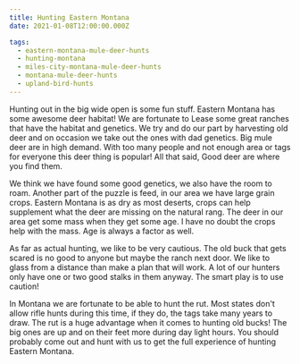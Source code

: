 ```yaml
---
title: Hunting Eastern Montana
date: 2021-01-08T12:00:00.000Z

tags:
  - eastern-montana-mule-deer-hunts
  - hunting-montana
  - miles-city-montana-mule-deer-hunts
  - montana-mule-deer-hunts
  - upland-bird-hunts
---
```


Hunting out in the big wide open is some fun stuff. Eastern Montana has some awesome deer habitat! We are fortunate to Lease some great ranches that have the habitat and genetics. We try and do our part by harvesting old deer and on occasion we take out the ones with dad genetics. Big mule deer are in high demand. With too many people and not enough area or tags for everyone this deer thing is popular! All that said, Good deer are where you find them.

We think we have found some good genetics, we also have the room to roam. Another part of the puzzle is feed, in our area we have large grain crops. Eastern Montana is as dry as most deserts, crops can help supplement what the deer are missing on the natural rang. The deer in our area get some mass when they get some age. I have no doubt the crops help with the mass. Age is always a factor as well.

As far as actual hunting, we like to be very cautious. The old buck that gets scared is no good to anyone but maybe the ranch next door. We like to glass from a distance than make a plan that will work. A lot of our hunters only have one or two good stalks in them anyway. The smart play is to use caution!

In Montana we are fortunate to be able to hunt the rut. Most states don't allow rifle hunts during this time, if they do, the tags take many years to draw. The rut is a huge advantage when it comes to hunting old bucks! The big ones are up and on their feet more during day light hours. You should probably come out and hunt with us to get the full experience of hunting Eastern Montana.
